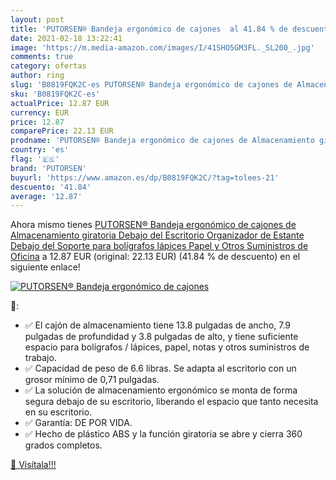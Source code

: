 ```yaml
---
layout: post
title: 'PUTORSEN® Bandeja ergonómico de cajones  al 41.84 % de descuento'
date: 2021-02-18 13:22:41
image: 'https://m.media-amazon.com/images/I/41SHO5GM3FL._SL200_.jpg'
comments: true
category: ofertas
author: ring
slug: 'B0819FQK2C-es PUTORSEN® Bandeja ergonómico de cajones de Almacenamiento...'
sku: 'B0819FQK2C-es'
actualPrice: 12.87 EUR
currency: EUR
price: 12.87
comparePrice: 22.13 EUR
prodname: 'PUTORSEN® Bandeja ergonómico de cajones de Almacenamiento giratoria Debajo del Escritorio  Organizador de Estante Debajo del Soporte para bolígrafos  lápices  Papel y Otros Suministros de Oficina'
country: 'es'
flag: '🇪🇸'
brand: 'PUTORSEN'
buyurl: 'https://www.amazon.es/dp/B0819FQK2C/?tag=tolees-21'
descuento: '41.84'
average: '12.87'
---
```


Ahora mismo tienes [PUTORSEN® Bandeja ergonómico de cajones de Almacenamiento giratoria Debajo del Escritorio  Organizador de Estante Debajo del Soporte para bolígrafos  lápices  Papel y Otros Suministros de Oficina](https://www.amazon.es/dp/B0819FQK2C/?tag=tolees-21) a 12.87 EUR (original: 22.13 EUR) (41.84 %  de descuento) en el siguiente enlace!

[![PUTORSEN® Bandeja ergonómico de cajones ](https://m.media-amazon.com/images/I/41SHO5GM3FL._SL200_.jpg)](https://www.amazon.es/dp/B0819FQK2C/?tag=tolees-21)

🔎:

- ✅ El cajón de almacenamiento tiene 13.8 pulgadas de ancho, 7.9 pulgadas de profundidad y 3.8 pulgadas de alto, y tiene suficiente espacio para bolígrafos / lápices, papel, notas y otros suministros de trabajo.
- ✅ Capacidad de peso de 6.6 libras. Se adapta al escritorio con un grosor mínimo de 0,71 pulgadas.
- ✅ La solución de almacenamiento ergonómico se monta de forma segura debajo de su escritorio, liberando el espacio que tanto necesita en su escritorio.
- ✅ Garantía: DE POR VIDA.
- ✅ Hecho de plástico ABS y la función giratoria se abre y cierra 360 grados completos.

[🛒 Visítala!!!](https://www.amazon.es/dp/B0819FQK2C/?tag=tolees-21)

